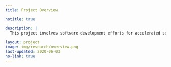 ```yaml
---
title: Project Overview

notitle: true

description: |
  This project involves software development efforts for accelerated solution of differential and algebraic equations describing the kinetics of the electrochemical systems, integration of these solvers with machine learning approaches, and global optimization over the chemical design space.  The high-value candidates will be tested experimentally, validating the entire approach.  

layout: project
image: img/research/overview.png
last-updated: 2020-06-03
no-link: true
---
```

